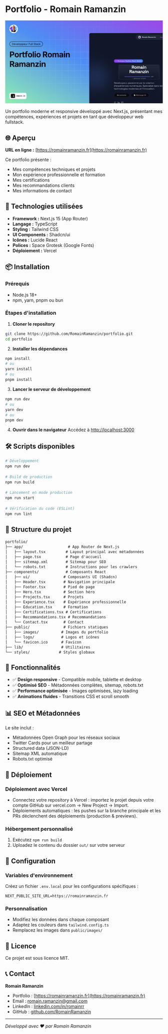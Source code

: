 # Portfolio - Romain Ramanzin

![Portfolio Preview](./public/image.png)

Un portfolio moderne et responsive développé avec Next.js, présentant mes compétences, expériences et projets en tant que développeur web fullstack.

## 🌐 Aperçu

**URL en ligne :** [https://romainramanzin.fr](https://romainramanzin.fr)

Ce portfolio présente :

- Mes compétences techniques et projets
- Mon expérience professionnelle et formation
- Mes certifications
- Mes recommandations clients
- Mes informations de contact

## 🚀 Technologies utilisées

- **Framework :** Next.js 15 (App Router)
- **Langage :** TypeScript
- **Styling :** Tailwind CSS
- **UI Components :** Shadcn/ui
- **Icônes :** Lucide React
- **Polices :** Space Grotesk (Google Fonts)
- **Déploiement :** Vercel

## 📦 Installation

### Prérequis

- Node.js 18+
- npm, yarn, pnpm ou bun

### Étapes d'installation

1. **Cloner le repository**

```bash
git clone https://github.com/RomainRamanzin/portfolio.git
cd portfolio
```

2. **Installer les dépendances**

```bash
npm install
# ou
yarn install
# ou
pnpm install
```

3. **Lancer le serveur de développement**

```bash
npm run dev
# ou
yarn dev
# ou
pnpm dev
```

4. **Ouvrir dans le navigateur**
   Accédez à [http://localhost:3000](http://localhost:3000)

## 🛠️ Scripts disponibles

```bash
# Développement
npm run dev

# Build de production
npm run build

# Lancement en mode production
npm run start

# Vérification du code (ESLint)
npm run lint
```

## 📁 Structure du projet

```
portfolio/
├── app/                    # App Router de Next.js
│   ├── layout.tsx         # Layout principal avec métadonnées
│   ├── page.tsx           # Page d'accueil
│   ├── sitemap.xml        # Sitemap pour SEO
│   └── robots.txt         # Instructions pour les crawlers
├── components/            # Composants React
│   ├── ui/               # Composants UI (Shadcn)
│   ├── Header.tsx        # Navigation principale
│   ├── Footer.tsx        # Pied de page
│   ├── Hero.tsx          # Section héro
│   ├── Projects.tsx      # Projets
│   ├── Experience.tsx    # Expérience professionnelle
│   ├── Education.tsx     # Formation
│   ├── Certifications.tsx # Certifications
│   ├── Recommandations.tsx # Recommandations
│   └── Contact.tsx       # Contact
├── public/               # Fichiers statiques
│   ├── images/          # Images du portfolio
│   ├── logo/            # Logos et icônes
│   └── favicon.ico      # Favicon
├── lib/                 # Utilitaires
└── styles/             # Styles globaux
```

## 🎨 Fonctionnalités

- ✅ **Design responsive** - Compatible mobile, tablette et desktop
- ✅ **Optimisé SEO** - Métadonnées complètes, sitemap, robots.txt
- ✅ **Performance optimisée** - Images optimisées, lazy loading
- ✅ **Animations fluides** - Transitions CSS et scroll smooth

## 📊 SEO et Métadonnées

Le site inclut :

- Métadonnées Open Graph pour les réseaux sociaux
- Twitter Cards pour un meilleur partage
- Structured data (JSON-LD)
- Sitemap XML automatique
- Robots.txt optimisé

## 🚀 Déploiement

### Déploiement avec Vercel

- Connectez votre repository à Vercel : importez le projet depuis votre compte GitHub sur vercel.com → New Project → Import.
- Déploiements automatiques : les pushes sur la branche principale et les PRs déclenchent des déploiements (production & previews).

### Hébergement personnalisé

1. Exécutez `npm run build`
2. Uploadez le contenu du dossier `out/` sur votre serveur

## 🔧 Configuration

### Variables d'environnement

Créez un fichier `.env.local` pour les configurations spécifiques :

```env
NEXT_PUBLIC_SITE_URL=https://romainramanzin.fr
```

### Personnalisation

- Modifiez les données dans chaque composant
- Adaptez les couleurs dans `tailwind.config.ts`
- Remplacez les images dans `public/images/`

## 📄 Licence

Ce projet est sous licence MIT.

## 📞 Contact

**Romain Ramanzin**

- Portfolio : [https://romainramanzin.fr](https://romainramanzin.fr)
- Email : romain.ramanzin@gmail.com
- LinkedIn : [linkedin.com/in/romainrr](https://linkedin.com/in/romainrr)
- GitHub : [github.com/RomainRamanzin](https://github.com/RomainRamanzin)

---

_Développé avec ❤️ par Romain Ramanzin_
